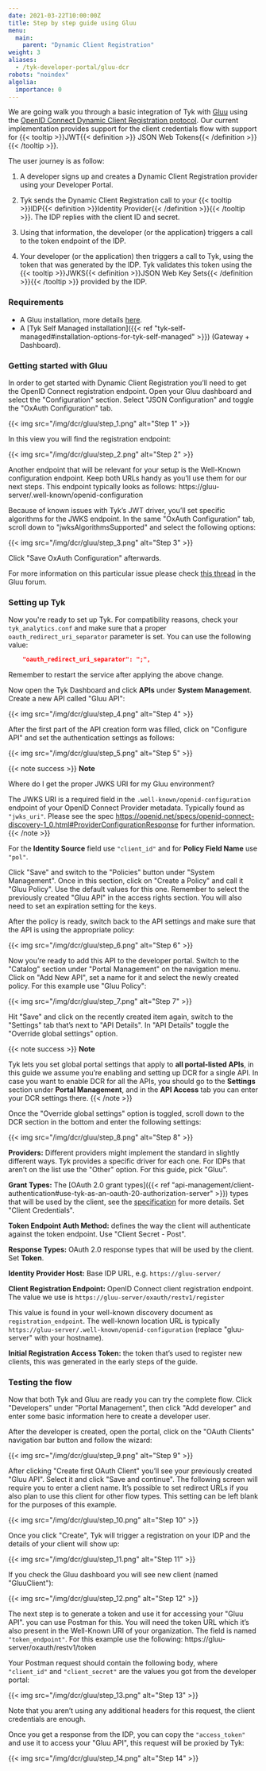 ```yaml
---
date: 2021-03-22T10:00:00Z
title: Step by step guide using Gluu
menu:
  main:
    parent: "Dynamic Client Registration"
weight: 3 
aliases:
  - /tyk-developer-portal/gluu-dcr
robots: "noindex"
algolia:
  importance: 0
---
```


We are going walk you through a basic integration of Tyk with [Gluu](https://gluu.org/) using the [OpenID Connect Dynamic Client Registration protocol](https://tools.ietf.org/html/rfc7591). Our current implementation provides support for the client credentials flow with support for {{< tooltip >}}JWT{{< definition >}} JSON Web Tokens{{< /definition >}}{{< /tooltip >}}. 

The user journey is as follow:

1. A developer signs up and creates a Dynamic Client Registration provider using your Developer Portal.

2. Tyk sends the Dynamic Client Registration call to your {{< tooltip >}}IDP{{< definition >}}Identity Provider{{< /definition >}}{{< /tooltip >}}. The IDP replies with the client ID and secret.

3. Using that information, the developer (or the application) triggers a call to the token endpoint of the IDP.

4. Your developer (or the application) then triggers a call to Tyk, using the token that was generated by the IDP. Tyk validates this token using the {{< tooltip >}}JWKS{{< definition >}}JSON Web Key Sets{{< /definition >}}{{< /tooltip >}} provided by the IDP.

### Requirements

- A Gluu installation, more details [here](https://gluu.org/get-started/).
- A [Tyk Self Managed installation]({{< ref "tyk-self-managed#installation-options-for-tyk-self-managed" >}}) (Gateway + Dashboard).

### Getting started with Gluu

In order to get started with Dynamic Client Registration you’ll need to get the OpenID Connect registration endpoint. Open your Gluu dashboard and select the "Configuration" section. Select "JSON Configuration" and toggle the "OxAuth Configuration" tab.

{{< img src="/img/dcr/gluu/step_1.png" alt="Step 1" >}}

In this view you will find the registration endpoint:

{{< img src="/img/dcr/gluu/step_2.png" alt="Step 2" >}}

Another endpoint that will be relevant for your setup is the Well-Known configuration endpoint. Keep both URLs handy as you’ll use them for our next steps. This endpoint typically looks as follows: https://gluu-server/.well-known/openid-configuration

Because of known issues with Tyk’s JWT driver, you’ll set specific algorithms for the JWKS endpoint. In the same "OxAuth Configuration" tab, scroll down to "jwksAlgorithmsSupported" and select the following options:

{{< img src="/img/dcr/gluu/step_3.png" alt="Step 3" >}}

Click "Save OxAuth Configuration" afterwards.

For more information on this particular issue please check [this thread](https://support.gluu.org/authentication/8780/wrong-size-of-ec-x-value-in-jwks_uri-while-using-openid/) in the Gluu forum.

### Setting up Tyk

Now you're ready to set up Tyk. For compatibility reasons, check your `tyk_analytics.conf` and make sure that a proper `oauth_redirect_uri_separator` parameter is set. You can use the following value:

```json
    "oauth_redirect_uri_separator": ";",
```

Remember to restart the service after applying the above change.

Now open the Tyk Dashboard and click **APIs** under **System Management**. Create a new API called "Gluu API":

{{< img src="/img/dcr/gluu/step_4.png" alt="Step 4" >}}

After the first part of the API creation form was filled, click on "Configure API" and set the authentication settings as follows:

{{< img src="/img/dcr/gluu/step_5.png" alt="Step 5" >}}

{{< note success >}}
**Note**  

Where do I get the proper JWKS URI for my Gluu environment?

The JWKS URI is a required field in the `.well-known/openid-configuration` endpoint of your OpenID Connect Provider metadata. Typically found as `"jwks_uri"`. Please see the spec https://openid.net/specs/openid-connect-discovery-1_0.html#ProviderConfigurationResponse for further information.
{{< /note >}}

For the **Identity Source** field use `"client_id"` and for **Policy Field Name** use `"pol"`.

Click "Save" and switch to the "Policies" button under "System Management". Once in this section, click on "Create a Policy" and call it "Gluu Policy". Use the default values for this one. Remember to select the previously created "Gluu API" in the access rights section. You will also need to set an expiration setting for the keys.

After the policy is ready, switch back to the API settings and make sure that the API is using the appropriate policy:

{{< img src="/img/dcr/gluu/step_6.png" alt="Step 6" >}}

Now you’re ready to add this API to the developer portal. Switch to the "Catalog" section under "Portal Management" on the navigation menu. Click on "Add New API", set a name for it and select the newly created policy. For this example use "Gluu Policy":

{{< img src="/img/dcr/gluu/step_7.png" alt="Step 7" >}}

Hit "Save" and click on the recently created item again, switch to the "Settings" tab that’s next to "API Details". In "API Details" toggle the "Override global settings" option.

{{< note success >}}
**Note**  

Tyk lets you set global portal settings that apply to **all portal-listed APIs**, in this guide we assume you’re enabling and setting up DCR for a single API. In case you want to enable DCR for all the APIs, you should go to the **Settings** section under **Portal Management**, and in the **API Access** tab you can enter your DCR settings there.
{{< /note >}}

Once the "Override global settings" option is toggled, scroll down to the DCR section in the bottom and enter the following settings:

{{< img src="/img/dcr/gluu/step_8.png" alt="Step 8" >}}

**Providers:** Different providers might implement the standard in slightly different ways. Tyk provides a specific driver for each one. For IDPs that aren’t on the list use the "Other" option. For this guide, pick "Gluu".

**Grant Types:** The [OAuth 2.0 grant types]({{< ref "api-management/client-authentication#use-tyk-as-an-oauth-20-authorization-server" >}}) types that will be used by the client, see the [specification](https://openid.net/specs/openid-connect-registration-1_0.html#rfc.section.2) for more details. Set "Client Credentials".

**Token Endpoint Auth Method:** defines the way the client will authenticate against the token endpoint. Use "Client Secret - Post".

**Response Types:** OAuth 2.0 response types that will be used by the client. Set **Token**.

**Identity Provider Host:** Base IDP URL, e.g. `https://gluu-server/`

**Client Registration Endpoint:** OpenID Connect client registration endpoint. The value we use is `https://gluu-server/oxauth/restv1/register`

This value is found in your well-known discovery document as `registration_endpoint`. The well-known location URL is typically `https://gluu-server/.well-known/openid-configuration` (replace "gluu-server" with your hostname).

**Initial Registration Access Token:** the token that’s used to register new clients, this was generated in the early steps of the guide.

### Testing the flow

Now that both Tyk and Gluu are ready you can try the complete flow. Click "Developers" under "Portal Management", then click "Add developer" and enter some basic information here to create a developer user.

After the developer is created, open the portal, click on the "OAuth Clients" navigation bar button and follow the wizard:

{{< img src="/img/dcr/gluu/step_9.png" alt="Step 9" >}}

After clicking "Create first OAuth Client" you’ll see your previously created "Gluu API". Select it and click "Save and continue". The following screen will require you to enter a client name. It’s possible to set redirect URLs if you also plan to use this client for other flow types. This setting can be left blank for the purposes of this example.

{{< img src="/img/dcr/gluu/step_10.png" alt="Step 10" >}}

Once you click "Create", Tyk will trigger a registration on your IDP and the details of your client will show up:

{{< img src="/img/dcr/gluu/step_11.png" alt="Step 11" >}}

If you check the Gluu dashboard you will see new client (named "GluuClient"):

{{< img src="/img/dcr/gluu/step_12.png" alt="Step 12" >}}

The next step is to generate a token and use it for accessing your "Gluu API". you can use Postman for this. You will need the token URL which it’s also present in the Well-Known URI of your organization. The field is named `"token_endpoint"`.
For this example use the following: https://gluu-server/oxauth/restv1/token

Your Postman request should contain the following body, where `"client_id"` and `"client_secret"` are the values you got from the developer portal:

{{< img src="/img/dcr/gluu/step_13.png" alt="Step 13" >}}

Note that you aren’t using any additional headers for this request, the client credentials are enough.

Once you get a response from the IDP, you can copy the `"access_token"` and use it to access your "Gluu API", this request will be proxied by Tyk:

{{< img src="/img/dcr/gluu/step_14.png" alt="Step 14" >}}

